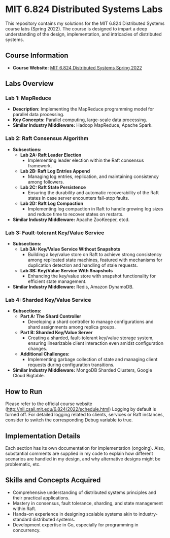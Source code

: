 # MIT 6.824 Distributed Systems Labs

This repository contains my solutions for the MIT 6.824 Distributed Systems course labs (Spring 2022). The course is designed to impart a deep understanding of the design, implementation, and intricacies of distributed systems.

## Course Information
- **Course Website:** [MIT 6.824 Distributed Systems Spring 2022](http://nil.csail.mit.edu/6.824/2022/schedule.html)

## Labs Overview

### Lab 1: MapReduce
- **Description:** Implementing the MapReduce programming model for parallel data processing.
- **Key Concepts:** Parallel computing, large-scale data processing.
- **Similar Industry Middleware:** Hadoop MapReduce, Apache Spark.

### Lab 2: Raft Consensus Algorithm
- **Subsections:**
  - **Lab 2A: Raft Leader Election**
    - Implementing leader election within the Raft consensus framework.
  - **Lab 2B: Raft Log Entries Append**
    - Managing log entries, replication, and maintaining consistency among followers.
  - **Lab 2C: Raft State Persistence**
    - Ensuring the durability and automatic recoverability of the Raft states in case server encounters fail-stop faults.
  - **Lab 2D: Raft Log Compaction**
    - Implementing log compaction in Raft to handle growing log sizes and reduce time to recover states on restarts.
- **Similar Industry Middleware:** Apache ZooKeeper, etcd.

### Lab 3: Fault-tolerant Key/Value Service
- **Subsections:**
  - **Lab 3A: Key/Value Service Without Snapshots**
    - Building a key/value store on Raft to achieve strong consistency among replicated state machines, featured with mechanisms for duplication detection and handling of stale requests.
  - **Lab 3B: Key/Value Service With Snapshots**
    - Enhancing the key/value store with snapshot functionality for efficient state management.
- **Similar Industry Middleware:** Redis, Amazon DynamoDB.

### Lab 4: Sharded Key/Value Service
- **Subsections:**
  - **Part A: The Shard Controller**
    - Developing a shard controller to manage configurations and shard assignments among replica groups.
  - **Part B: Sharded Key/Value Server**
    - Creating a sharded, fault-tolerant key/value storage system, ensuring linearizable client interaction even amidst configuration changes.
  - **Additional Challenges:**
    - Implementing garbage collection of state and managing client requests during configuration transitions.
- **Similar Industry Middleware:** MongoDB Sharded Clusters, Google Cloud Bigtable.

## How to Run

Please refer to the official course website (http://nil.csail.mit.edu/6.824/2022/schedule.html)
Logging by default is turned off. For detailed logging related to clients, services or Raft instances, consider to switch the corresponding Debug variable to true.

## Implementation Details 

Each section has its own documentation for implementation (ongoing).
Also, substantial comments are supplied in my code to explain how different scenarios are handled in my design, and why alternative designs might be problematic, etc.

## Skills and Concepts Acquired

- Comprehensive understanding of distributed systems principles and their practical applications.
- Mastery in consensus, fault tolerance, sharding, and state management within Raft.
- Hands-on experience in designing scalable systems akin to industry-standard distributed systems.
- Development expertise in Go, especially for programming in concurrency.


